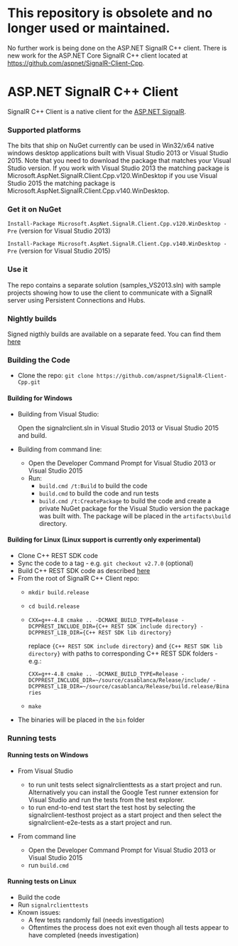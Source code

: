 # This repository is obsolete and no longer used or maintained.

No further work is being done on the ASP.NET SignalR C++ client. There is new work for the ASP.NET Core SignalR C++ client located at https://github.com/aspnet/SignalR-Client-Cpp.

ASP.NET SignalR C++ Client
========

SignalR C++ Client is a native client for the [ASP.NET SignalR](https://github.com/SignalR/SignalR/).

### Supported platforms

The bits that ship on NuGet currently can be used in Win32/x64 native windows desktop applications built with Visual Studio 2013 or Visual Studio 2015. Note that you need to download the package that matches your Visual Studio version. If you work with Visual Studio 2013 the matching package is Microsoft.AspNet.SignalR.Client.Cpp.v120.WinDesktop if you use Visual Studio 2015 the matching package is Microsoft.AspNet.SignalR.Client.Cpp.v140.WinDesktop.

### Get it on NuGet

`Install-Package Microsoft.AspNet.SignalR.Client.Cpp.v120.WinDesktop -Pre` (version for Visual Studio 2013)

`Install-Package Microsoft.AspNet.SignalR.Client.Cpp.v140.WinDesktop -Pre` (version for Visual Studio 2015)


### Use it

The repo contains a separate solution (samples_VS2013.sln) with sample projects showing how to use the client to communicate with a SignalR server using Persistent Connections and Hubs.

### Nightly builds

Signed nigthly builds are available on a separate feed. You can find them [here](https://dotnet.myget.org/gallery/aspnetcore-ci-dev)

### Building the Code

* Clone the repo:
  `git clone https://github.com/aspnet/SignalR-Client-Cpp.git`

#### Building for Windows

* Building from Visual Studio:

  Open the signalrclient.sln in Visual Studio 2013 or Visual Studio 2015 and build.

* Building from command line:
  * Open the Developer Command Prompt for Visual Studio 2013 or Visual Studio 2015
  * Run:
    * `build.cmd /t:Build` to build the code
    * `build.cmd` to build the code and run tests
    * `build.cmd /t:CreatePackage` to build the code and create a private NuGet package for the Visual Studio version the package was built with. The package will be placed in the `artifacts\build` directory.

#### Building for Linux (Linux support is currently only experimental)
 * Clone C++ REST SDK code
 * Sync the code to a tag - e.g. `git checkout v2.7.0` (optional)
 * Build C++ REST SDK code as described [here](https://github.com/Microsoft/cpprestsdk/wiki/How-to-build-for-Linux)
 * From the root of SignalR C++ Client repo:
   * `mkdir build.release`
   * `cd build.release`
   * `CXX=g++-4.8 cmake .. -DCMAKE_BUILD_TYPE=Release -DCPPREST_INCLUDE_DIR={C++ REST SDK include directory} -DCPPREST_LIB_DIR={C++ REST SDK lib directory}`

      replace `{C++ REST SDK include directory}` and `{C++ REST SDK lib directory}` with paths to corresponding C++ REST SDK folders - e.g.:

      `CXX=g++-4.8 cmake .. -DCMAKE_BUILD_TYPE=Release -DCPPREST_INCLUDE_DIR=~/source/casablanca/Release/include/ -DCPPREST_LIB_DIR=~/source/casablanca/Release/build.release/Binaries`
   * `make`
 * The binaries will be placed in the `bin` folder

### Running tests

#### Running tests on Windows

* From Visual Studio
  * to run unit tests select signalrclienttests as a start project and run. Alternatively you can install the Google Test runner extension for Visual Studio and run the tests from the test explorer.
  * to run end-to-end test start the test host by selecting the signalrclient-testhost project as a start project and then select the signalrclient-e2e-tests as a start project and run.

* From command line
  * Open the Developer Command Prompt for Visual Studio 2013 or Visual Studio 2015
  * run `build.cmd`

#### Running tests on Linux
* Build the code
* Run `signalrclienttests`
* Known issues:
  * A few tests randomly fail (needs investigation)
  * Oftentimes the process does not exit even though all tests appear to have completed (needs investigation)

